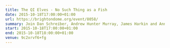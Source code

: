 ```yaml
---
title: The QI Elves - No Such Thing as a Fish
date: 2015-10-18T17:00:00+01:00
url: https://brightondome.org/event/8058/
summary: Join Dan Schreiber, Andrew Hunter Murray, James Harkin and Anna Ptaszynski as they serve up their pick of bizarre, extraordinary and hilarious facts from the QI universe.
start: 2015-10-18T17:00:00+01:00
end: 2015-10-18T18:00:00+01:00
venue: 9c2xrvf6+fg
---
```

